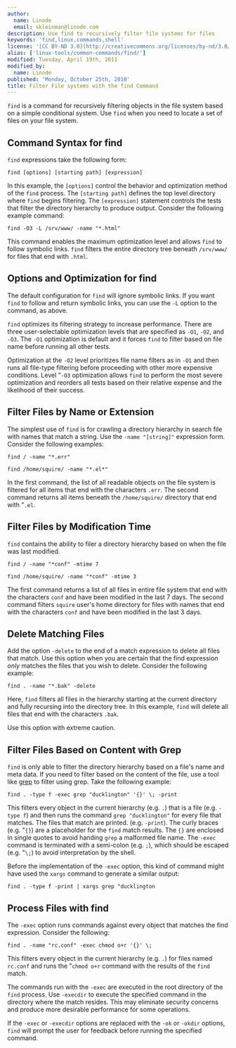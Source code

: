 ```yaml
---
author:
  name: Linode
  email: skleinman@linode.com
description: Use find to recursively filter file systems for files
keywords: 'find,linux,commands,shell'
license: '[CC BY-ND 3.0](http://creativecommons.org/licenses/by-nd/3.0/us/)'
alias: ['linux-tools/common-commands/find/']
modified: Tuesday, April 19th, 2011
modified_by:
  name: Linode
published: 'Monday, October 25th, 2010'
title: Filter File systems with the find Command
---
```


`find` is a command for recursively filtering objects in the file system based on a simple conditional system. Use `find` when you need to locate a set of files on your file system.

Command Syntax for find
-----------------------

`find` expressions take the following form:

    find [options] [starting path] [expression]

In this example, the `[options]` control the behavior and optimization method of the `find` process. The `[starting path]` defines the top level directory where `find` begins filtering. The `[expression]` statement controls the tests that filter the directory hierarchy to produce output. Consider the following example command:

    find -O3 -L /srv/www/ -name "*.html" 

This command enables the maximum optimization level and allows `find` to follow symbolic links. `find` filters the entire directory tree beneath `/srv/www/` for files that end with `.html`.

Options and Optimization for find
---------------------------------

The default configuration for `find` will ignore symbolic links. If you want `find` to follow and return symbolic links, you can use the `-L` option to the command, as above.

`find` optimizes its filtering strategy to increase performance. There are three user-selectable optimization levels that are specified as `-O1`, `-O2`, and `-O3`. The `-O1` optimization is default and it forces `find` to filter based on file name before running all other tests.

Optimization at the `-O2` level prioritizes file name filters as in `-O1` and then runs all file-type filtering before proceeding with other more expensive conditions. Level "`-O3` optimization allows `find` to perform the most severe optimization and reorders all tests based on their relative expense and the likelihood of their success.

Filter Files by Name or Extension
---------------------------------

The simplest use of `find` is for crawling a directory hierarchy in search file with names that match a string. Use the `-name "[string]"` expression form. Consider the following examples:

    find / -name "*.err"

    find /home/squire/ -name "*.el*" 

In the first command, the list of all readable objects on the file system is filtered for all items that end with the characters `.err`. The second command returns all items beneath the `/home/squire/` directory that end with "`.el`.

Filter Files by Modification Time
---------------------------------

`find` contains the ability to filer a directory hierarchy based on when the file was last modified.

    find / -name "*conf" -mtime 7 

    find /home/squire/ -name "*conf" -mtime 3

The first command returns a list of all files in entire file system that end with the characters `conf` and have been modified in the last 7 days. The second command filters `squire` user's home directory for files with names that end with the characters `conf` and have been modified in the last 3 days.

Delete Matching Files
---------------------

Add the option `-delete` to the end of a match expression to delete all files that match. Use this option when you are certain that the find expression *only* matches the files that you wish to delete. Consider the following example:

    find . -name "*.bak" -delete

Here, `find` filters all files in the hierarchy starting at the current directory and fully recursing into the directory tree. In this example, `find` will delete all files that end with the characters `.bak`.

Use this option with extreme caution.

Filter Files Based on Content with Grep
---------------------------------------

`find` is only able to filter the directory hierarchy based on a file's name and meta data. If you need to filter based on the content of the file, use a tool like [grep](/docs/tools-reference/search-and-filter-text-with-grep) to filter using grep. Take the following example:

    find . -type f -exec grep "ducklington" '{}' \; -print 

This filters every object in the current hierarchy (e.g. `.`) that is a file (e.g. `-type f`) and then runs the command `grep "ducklington"` for every file that matches. The files that match are printed. (e.g. `-print`). The curly braces (e.g. "`{}`) are a placeholder for the `find` match results. The `{}` are enclosed in single quotes to avoid handing `grep` a malformed file name. The `-exec` command is terminated with a semi-colon (e.g. `;`), which should be escaped (e.g. "`\;`) to avoid interpretation by the shell.

Before the implementation of the `-exec` option, this kind of command might have used the `xargs` command to generate a similar output:

    find . -type f -print | xargs grep "ducklington

Process Files with find
-----------------------

The `-exec` option runs commands against every object that matches the find expression. Consider the following:

    find . -name "rc.conf" -exec chmod o+r '{}' \; 

This filters every object in the current hierarchy (e.g. `.`) for files named `rc.conf` and runs the "`chmod o+r` command with the results of the `find` match.

The commands run with the `-exec` are executed in the root directory of the `find` process. Use `-execdir` to execute the specified command in the directory where the match resides. This may eliminate security concerns and produce more desirable performance for some operations.

If the `-exec` or `-execdir` options are replaced with the `-ok` or `-okdir` options, `find` will prompt the user for feedback before running the specified command.



